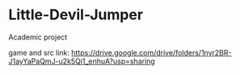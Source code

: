 # Little-Devil-Jumper
Academic project 

game and src link: https://drive.google.com/drive/folders/1nyr2BR-J1ayYaPaQmJ-u2k5Qi1_enhuA?usp=sharing
